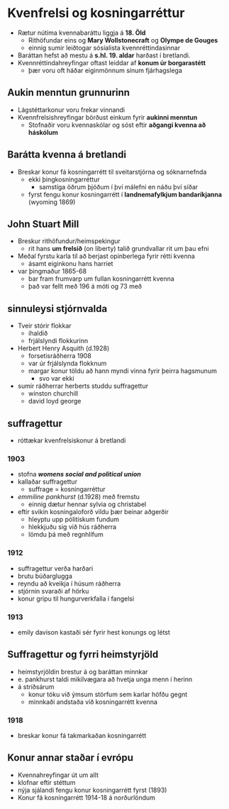 # Kvenfrelsi og kosningarréttur
- Rætur nútíma kvennabaráttu liggja á **18. Öld**
  - Rithöfundar eins og **Mary Wollstonecraft** og **Olympe de Gouges**
  - einnig sumir leiðtogar sósíalista kvennréttindasinnar
- Baráttan hefst að mestu á **s.hl. 19. aldar** harðast í bretlandi.
- Kvennréttindahreyfingar oftast leiddar af **konum úr borgarastétt**
  - þær voru oft háðar eiginmönnum sínum fjárhagslega
## Aukin menntun grunnurinn
- Lágstéttarkonur voru frekar vinnandi
- Kvennfrelsishreyfingar börðust einkum fyrir **aukinni menntun**
  - Stofnaðir voru kvennaskólar og sóst eftir **aðgangi kvenna að háskólum**
## Barátta kvenna á bretlandi
- Breskar konur fá kosningarrétt til sveitarstjórna og sóknarnefnda
  - ekki þingkosningarréttur
    - samstíga öðrum þjóðum í því málefni en náðu því síðar
  - fyrst fengu konur kosningarrétt í **landnemafylkjum bandaríkjanna** (wyoming 1869)
## John Stuart Mill
- Breskur rithöfundur/heimspekingur
  - rit hans **um frelsið** (on liberty) talið grundvallar rit um þau efni
- Meðal fyrstu karla til að berjast opinberlega fyrir rétti kvenna
  - ásamt eiginkonu hans harriet
- var þingmaður 1865-68
  - bar fram frumvarp um fullan kosningarrétt kvenna
  - það var fellt með 196 á móti og 73 með
## sinnuleysi stjórnvalda
- Tveir stórir flokkar
  - íhaldið
  - frjálslyndi flokkurinn
- Herbert Henry Asquith (d.1928)
  - forsetisráðherra 1908
  - var úr frjálslynda flokknum
  - margar konur töldu að hann myndi vinna fyrir þeirra hagsmunum
    - svo var ekki
- sumir ráðherrar herberts studdu suffragettur
  - winston churchill
  - david loyd george
## suffragettur
- róttækar kvenfrelsiskonur á bretlandi
### 1903
- stofna ***womens social and political union***
- kallaðar suffragettur
  - suffrage = kosningarréttur
- *emmiline pankhurst* (d.1928) með fremstu
  - einnig dætur hennar sylvia og christabel
- eftir svikin kosningaloforð vildu þær beinar aðgerðir
  - hleyptu upp pólitískum fundum
  - hlekkjuðu sig við hús ráðherra
  - lömdu þá með regnhlífum
### 1912
- suffragettur verða harðari
- brutu búðarglugga
- reyndu að kveikja í húsum ráðherra
- stjórnin svaraði af hörku
- konur gripu til hungurverkfalla í fangelsi
### 1913
- emily davison kastaði sér fyrir hest konungs og létst
## Suffragettur og fyrri heimstyrjöld
- heimstyrjöldin brestur á og baráttan minnkar
- e. pankhurst taldi mikilvægara að hvetja unga menn í herinn
- á stríðsárum
  - konur tóku við ýmsum störfum sem karlar höfðu gegnt
  - minnkaði andstaða við kosningarrétt kvenna
### 1918
- breskar konur fá takmarkaðan kosningarrétt
## Konur annar staðar í evrópu
- Kvennahreyfingar út um allt
- klofnar eftir stéttum
- nýja sjálandi fengu konur kosningarrétt fyrst (1893)
- Konur fá kosningarrétt 1914-18 á norðurlöndum
